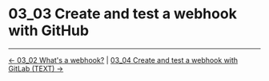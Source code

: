 # 03_03 Create and test a webhook with GitHub

<!-- FooterStart -->
---
[← 03_02 What's a webhook?](../03_02_whats_a_webhook/README.md) | [03_04 Create and test a webhook with GitLab (TEXT) →](../03_04_create_a_webhook_with_gitlab/README.md)
<!-- FooterEnd -->
